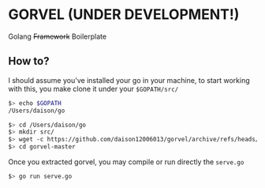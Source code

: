 # GORVEL (UNDER DEVELOPMENT!)

Golang ~~Framework~~ Boilerplate

## How to?

I should assume you've installed your go in your machine, to start working with this, you make clone it under your `$GOPATH/src/`

```bash
$> echo $GOPATH
/Users/daison/go

$> cd /Users/daison/go
$> mkdir src/
$> wget -c https://github.com/daison12006013/gorvel/archive/refs/heads/master.tar.gz -O - | tar -xz
$> cd gorvel-master
```

Once you extracted gorvel, you may compile or run directly the `serve.go`

```bash
$> go run serve.go
```
